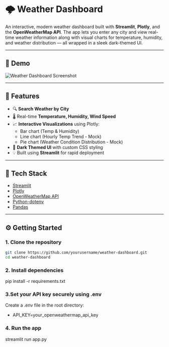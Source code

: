 # 🌩 Weather Dashboard

An interactive, modern weather dashboard built with **Streamlit**, **Plotly**, and the **OpenWeatherMap API**. The app lets you enter any city and view real-time weather information along with visual charts for temperature, humidity, and weather distribution — all wrapped in a sleek dark-themed UI.

---

## 📸 Demo

![Weather Dashboard Screenshot](demo-screenshot.png) <!-- Add your screenshot path -->

---

## 🚀 Features

- 🔍 **Search Weather by City**
- 🌡 Real-time **Temperature, Humidity, Wind Speed**
- 📈 **Interactive Visualizations** using Plotly:
  - Bar chart (Temp & Humidity)
  - Line chart (Hourly Temp Trend - Mock)
  - Pie chart (Weather Condition Distribution - Mock)
- 🎨 **Dark Themed UI** with custom CSS styling
- 💡 Built using **Streamlit** for rapid deployment

---

## 🧰 Tech Stack

- [Streamlit](https://streamlit.io/)
- [Plotly](https://plotly.com/)
- [OpenWeatherMap API](https://openweathermap.org/api)
- [Python-dotenv](https://pypi.org/project/python-dotenv/)
- [Pandas](https://pandas.pydata.org/)

---

## ⚙️ Getting Started

### 1. Clone the repository

```bash
git clone https://github.com/yourusername/weather-dashboard.git
cd weather-dashboard 
```

### 2. Install dependencies
pip install -r requirements.txt

### 3.Set your API key securely using .env
Create a .env file in the root directory:
- API_KEY=your_openweathermap_api_key

### 4. Run the app
streamlit run app.py

